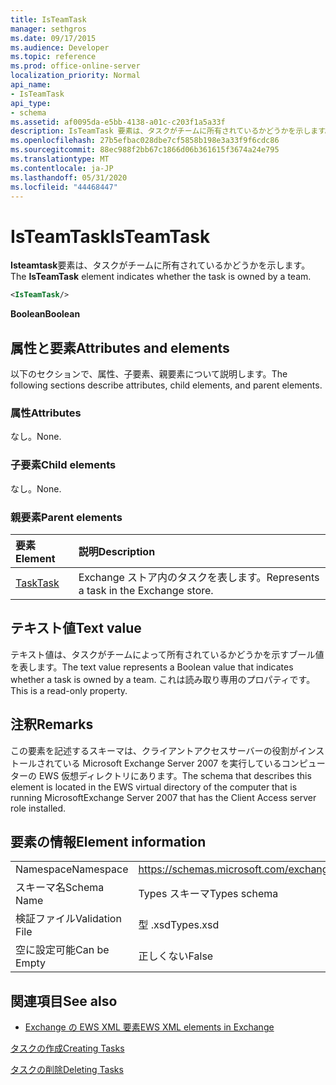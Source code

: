 ```yaml
---
title: IsTeamTask
manager: sethgros
ms.date: 09/17/2015
ms.audience: Developer
ms.topic: reference
ms.prod: office-online-server
localization_priority: Normal
api_name:
- IsTeamTask
api_type:
- schema
ms.assetid: af0095da-e5bb-4138-a01c-c203f1a5a33f
description: IsTeamTask 要素は、タスクがチームに所有されているかどうかを示します。
ms.openlocfilehash: 27b5efbac028dbe7cf5858b198e3a33f9f6cdc86
ms.sourcegitcommit: 88ec988f2bb67c1866d06b361615f3674a24e795
ms.translationtype: MT
ms.contentlocale: ja-JP
ms.lasthandoff: 05/31/2020
ms.locfileid: "44468447"
---
```

# <a name="isteamtask"></a><span data-ttu-id="01bb7-103">IsTeamTask</span><span class="sxs-lookup"><span data-stu-id="01bb7-103">IsTeamTask</span></span>

<span data-ttu-id="01bb7-104">**Isteamtask**要素は、タスクがチームに所有されているかどうかを示します。</span><span class="sxs-lookup"><span data-stu-id="01bb7-104">The **IsTeamTask** element indicates whether the task is owned by a team.</span></span> 
  
```xml
<IsTeamTask/>
```

 <span data-ttu-id="01bb7-105">**Boolean**</span><span class="sxs-lookup"><span data-stu-id="01bb7-105">**Boolean**</span></span>
## <a name="attributes-and-elements"></a><span data-ttu-id="01bb7-106">属性と要素</span><span class="sxs-lookup"><span data-stu-id="01bb7-106">Attributes and elements</span></span>

<span data-ttu-id="01bb7-107">以下のセクションで、属性、子要素、親要素について説明します。</span><span class="sxs-lookup"><span data-stu-id="01bb7-107">The following sections describe attributes, child elements, and parent elements.</span></span>
  
### <a name="attributes"></a><span data-ttu-id="01bb7-108">属性</span><span class="sxs-lookup"><span data-stu-id="01bb7-108">Attributes</span></span>

<span data-ttu-id="01bb7-109">なし。</span><span class="sxs-lookup"><span data-stu-id="01bb7-109">None.</span></span>
  
### <a name="child-elements"></a><span data-ttu-id="01bb7-110">子要素</span><span class="sxs-lookup"><span data-stu-id="01bb7-110">Child elements</span></span>

<span data-ttu-id="01bb7-111">なし。</span><span class="sxs-lookup"><span data-stu-id="01bb7-111">None.</span></span>
  
### <a name="parent-elements"></a><span data-ttu-id="01bb7-112">親要素</span><span class="sxs-lookup"><span data-stu-id="01bb7-112">Parent elements</span></span>

|<span data-ttu-id="01bb7-113">**要素**</span><span class="sxs-lookup"><span data-stu-id="01bb7-113">**Element**</span></span>|<span data-ttu-id="01bb7-114">**説明**</span><span class="sxs-lookup"><span data-stu-id="01bb7-114">**Description**</span></span>|
|:-----|:-----|
|[<span data-ttu-id="01bb7-115">Task</span><span class="sxs-lookup"><span data-stu-id="01bb7-115">Task</span></span>](task.md) <br/> |<span data-ttu-id="01bb7-116">Exchange ストア内のタスクを表します。</span><span class="sxs-lookup"><span data-stu-id="01bb7-116">Represents a task in the Exchange store.</span></span>  <br/> |
   
## <a name="text-value"></a><span data-ttu-id="01bb7-117">テキスト値</span><span class="sxs-lookup"><span data-stu-id="01bb7-117">Text value</span></span>

<span data-ttu-id="01bb7-118">テキスト値は、タスクがチームによって所有されているかどうかを示すブール値を表します。</span><span class="sxs-lookup"><span data-stu-id="01bb7-118">The text value represents a Boolean value that indicates whether a task is owned by a team.</span></span> <span data-ttu-id="01bb7-119">これは読み取り専用のプロパティです。</span><span class="sxs-lookup"><span data-stu-id="01bb7-119">This is a read-only property.</span></span>
  
## <a name="remarks"></a><span data-ttu-id="01bb7-120">注釈</span><span class="sxs-lookup"><span data-stu-id="01bb7-120">Remarks</span></span>

<span data-ttu-id="01bb7-121">この要素を記述するスキーマは、クライアントアクセスサーバーの役割がインストールされている Microsoft Exchange Server 2007 を実行しているコンピューターの EWS 仮想ディレクトリにあります。</span><span class="sxs-lookup"><span data-stu-id="01bb7-121">The schema that describes this element is located in the EWS virtual directory of the computer that is running MicrosoftExchange Server 2007 that has the Client Access server role installed.</span></span>
  
## <a name="element-information"></a><span data-ttu-id="01bb7-122">要素の情報</span><span class="sxs-lookup"><span data-stu-id="01bb7-122">Element information</span></span>

|||
|:-----|:-----|
|<span data-ttu-id="01bb7-123">Namespace</span><span class="sxs-lookup"><span data-stu-id="01bb7-123">Namespace</span></span>  <br/> |https://schemas.microsoft.com/exchange/services/2006/types  <br/> |
|<span data-ttu-id="01bb7-124">スキーマ名</span><span class="sxs-lookup"><span data-stu-id="01bb7-124">Schema Name</span></span>  <br/> |<span data-ttu-id="01bb7-125">Types スキーマ</span><span class="sxs-lookup"><span data-stu-id="01bb7-125">Types schema</span></span>  <br/> |
|<span data-ttu-id="01bb7-126">検証ファイル</span><span class="sxs-lookup"><span data-stu-id="01bb7-126">Validation File</span></span>  <br/> |<span data-ttu-id="01bb7-127">型 .xsd</span><span class="sxs-lookup"><span data-stu-id="01bb7-127">Types.xsd</span></span>  <br/> |
|<span data-ttu-id="01bb7-128">空に設定可能</span><span class="sxs-lookup"><span data-stu-id="01bb7-128">Can be Empty</span></span>  <br/> |<span data-ttu-id="01bb7-129">正しくない</span><span class="sxs-lookup"><span data-stu-id="01bb7-129">False</span></span>  <br/> |
   
## <a name="see-also"></a><span data-ttu-id="01bb7-130">関連項目</span><span class="sxs-lookup"><span data-stu-id="01bb7-130">See also</span></span>



- [<span data-ttu-id="01bb7-131">Exchange の EWS XML 要素</span><span class="sxs-lookup"><span data-stu-id="01bb7-131">EWS XML elements in Exchange</span></span>](ews-xml-elements-in-exchange.md)


[<span data-ttu-id="01bb7-132">タスクの作成</span><span class="sxs-lookup"><span data-stu-id="01bb7-132">Creating Tasks</span></span>](https://msdn.microsoft.com/library/0ef97334-e8a0-4f67-a23a-dd9e2bbad49f%28Office.15%29.aspx)
  
[<span data-ttu-id="01bb7-133">タスクの削除</span><span class="sxs-lookup"><span data-stu-id="01bb7-133">Deleting Tasks</span></span>](https://msdn.microsoft.com/library/a3d7e25f-8a35-4901-b1d9-d31f418ab340%28Office.15%29.aspx)

